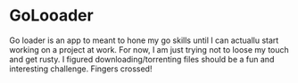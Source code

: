# GoLooader

Go loader is an app to meant to hone my go skills until I can actuallu start working on a project at work.
For now, I am just trying not to loose my touch and get rusty.
I figured downloading/torrenting files should be a fun and interesting challenge.
Fingers crossed!